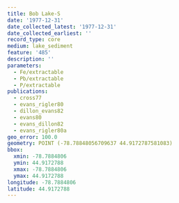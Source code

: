 ```yaml
---
title: Bob Lake-S
date: '1977-12-31'
date_collected_latest: '1977-12-31'
date_collected_earliest: ''
record_type: core
medium: lake_sediment
feature: '485'
description: ''
parameters:
  - Fe/extractable
  - Pb/extractable
  - P/extractable
publications:
  - cross77
  - evans_rigler80
  - dillon_evans82
  - evans80
  - evans_dillon82
  - evans_rigler80a
geo_error: 100.0
geometry: POINT (-78.78848056709637 44.9172787581083)
bbox:
  xmin: -78.7884806
  ymin: 44.9172788
  xmax: -78.7884806
  ymax: 44.9172788
longitude: -78.7884806
latitude: 44.9172788
---
```

